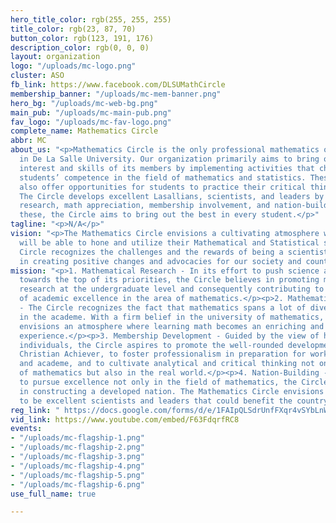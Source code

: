 ```yaml
---
hero_title_color: rgb(255, 255, 255)
title_color: rgb(23, 87, 70)
button_color: rgb(123, 191, 176)
description_color: rgb(0, 0, 0)
layout: organization
logo: "/uploads/mc-logo.png"
cluster: ASO
fb_link: https://www.facebook.com/DLSUMathCircle
membership_banner: "/uploads/mc-mem-banner.png"
hero_bg: "/uploads/mc-web-bg.png"
main_pub: "/uploads/mc-main-pub.png"
fav_logo: "/uploads/mc-fav-logo.png"
complete_name: Mathematics Circle
abbr: MC
about_us: "<p>Mathematics Circle is the only professional mathematics organization
  in De La Salle University. Our organization primarily aims to bring out the mathematical
  interest and skills of its members by implementing activities that challenge the
  students’ competence in the field of mathematics and statistics. These activities
  also offer opportunities for students to practice their critical thinking in decision-making.
  The Circle develops excellent Lasallians, scientists, and leaders by promoting mathematical
  research, math appreciation, membership involvement, and nation-building. Through
  these, the Circle aims to bring out the best in every student.</p>"
tagline: "<p>N/A</p>"
vision: "<p>The Mathematics Circle envisions a cultivating atmosphere where students
  will be able to hone and utilize their Mathematical and Statistical skills. The
  Circle recognizes the challenges and the rewards of being a scientist. This enraptures
  in creating positive changes and advocacies for our society and country.</p>"
mission: "<p>1. Mathematical Research - In its effort to push science and technology
  towards the top of its priorities, the Circle believes in promoting mathematical
  research at the undergraduate level and consequently contributing to the enhancement
  of academic excellence in the area of mathematics.</p><p>2. Mathematical Appreciation
  - The Circle recognizes the fact that mathematics spans a lot of diverse fields
  in the academe. With a firm belief in the university of mathematics, the Circle
  envisions an atmosphere where learning math becomes an enriching and stimulating
  experience.</p><p>3. Membership Development - Guided by the view of humans as holistic
  individuals, the Circle aspires to promote the well-rounded development of the Lasallian
  Christian Achiever, to foster professionalism in preparation for work in the industry
  and academe, and to cultivate analytical and critical thinking not only in terms
  of mathematics but also in the real world.</p><p>4. Nation-Building - In its effort
  to pursue excellence not only in the field of mathematics, the Circle aims to partake
  in constructing a developed nation. The Mathematics Circle envisions its members
  to be excellent scientists and leaders that could benefit the country.</p>"
reg_link: " https://docs.google.com/forms/d/e/1FAIpQLSdrUnfFXqr4vSYbLnWWv137W7yAWu0IR5yxtjp5b5RQU_9pJA/viewform"
vid_link: https://www.youtube.com/embed/F63FdqrfRC8
events:
- "/uploads/mc-flagship-1.png"
- "/uploads/mc-flagship-2.png"
- "/uploads/mc-flagship-3.png"
- "/uploads/mc-flagship-4.png"
- "/uploads/mc-flagship-5.png"
- "/uploads/mc-flagship-6.png"
use_full_name: true

---
```

